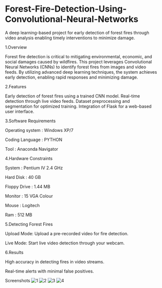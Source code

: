 # Forest-Fire-Detection-Using-Convolutional-Neural-Networks
A deep learning-based project for early detection of forest fires through video analysis enabling timely interventions to minimize damage.

1.Overview

Forest fire detection is critical to mitigating environmental, economic, and social damages caused by wildfires. This project leverages Convolutional Neural Networks (CNNs) to identify forest fires from images and video feeds. By utilizing advanced deep learning techniques, the system achieves early detection, enabling rapid responses and minimizing damage.

2.Features

Early detection of forest fires using a trained CNN model.
Real-time detection through live video feeds.
Dataset preprocessing and segmentation for optimized training.
Integration of Flask for a web-based user interface.

3.Software Requirements

 Operating system : Windows XP/7 
 
 Coding Language : PYTHON 
 
 Tool : Anaconda Navigator 

4.Hardware Constraints
 
 System : Pentium IV 2.4 GHz  

 Hard Disk : 40 GB  

 Floppy Drive : 1.44 MB 

 Monitor : 15 VGA Colour 

 Mouse : Logitech

 Ram : 512 MB 

5.Detecting Forest Fires

Upload Mode: Upload a pre-recorded video for fire detection.

Live Mode: Start live video detection through your webcam.

6.Results

High accuracy in detecting fires in video streams.

Real-time alerts with minimal false positives.

Screenshots
![1](https://github.com/user-attachments/assets/c626009d-28ee-464d-aa5a-3f2e65739bec)
![2](https://github.com/user-attachments/assets/24eca4b7-8e3e-43d8-b13d-d82cf2094882)
![3](https://github.com/user-attachments/assets/9ebeb599-0042-4ae2-98e6-42572299c92c)
![4](https://github.com/user-attachments/assets/ce841414-a691-44f2-abe5-b9c40a7b1269)





